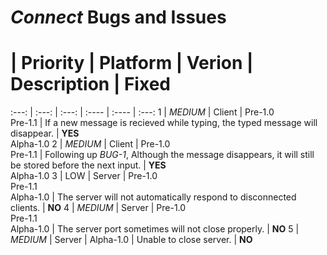 # *Connect* Bugs and Issues

 # | Priority | Platform | Verion | Description | Fixed
:---: | :---: | :---: | :---- | :---- | :---:
1 | *MEDIUM* | Client | Pre-1.0<br>Pre-1.1 | If a new message is recieved while typing, the typed message will disappear. | **YES**<br>Alpha-1.0
2 | *MEDIUM* | Client | Pre-1.0<br>Pre-1.1 | Following up *BUG-1*, Although the message disappears, it will still be stored before the next input. | **YES**<br>Alpha-1.0
3 | LOW | Server | Pre-1.0<br>Pre-1.1<br>Alpha-1.0 | The server will not automatically respond to disconnected clients. | **NO**
4 | *MEDIUM* | Server | Pre-1.0<br>Pre-1.1<br>Alpha-1.0 | The server port sometimes will not close properly. | **NO**
5 | *MEDIUM* | Server | Alpha-1.0 | Unable to close server. | **NO**
